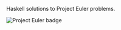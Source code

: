 
Haskell solutions to Project Euler problems.

![Project Euler badge](https://projecteuler.net/profile/zaccrites2.png)
